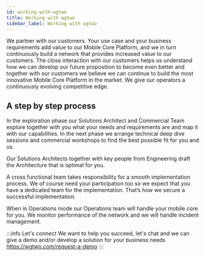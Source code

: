 ```yaml
---
id: working-with-wgtwo
title: Working with wgtwo
sidebar_label: Working with wgtwo
---
```


We partner with our customers. Your use case and your business requirements add value to our Mobile Core Platform, and we in turn continuously build a network that provides increased value to our customers. The close interaction with our customers helps us understand how we can develop our future proposition to become even better and together with our customers we believe we can continue to build the most innovative Mobile Core Platform in the market. We give our operators a continuously evolving competitive edge.

## A step by step process

In the exploration phase our Solutions Architect and Commercial Team explore together with you what your needs and requirements are and map it with our capabilities. In the next phase we arrange technical deep dive sessions and commercial workshops to find the best possible fit for you and us.

Our Solutions Architects together with key people from Engineering draft the Architecture that is optimal for you.

A cross functional team takes responsibility for a smooth implementation process. We of course need your participation too so we expect that you have a dedicated team for the implementation. That’s how we secure a successful implementation.

When in Operations mode our Operations team will handle your mobile core for you. We monitor performance of the network and we will handle incident management.

:::info Let's connect
We want to help you succeed, let's chat and we can give a demo and/or develop a solution for your business needs https://wgtwo.com/request-a-demo
:::
